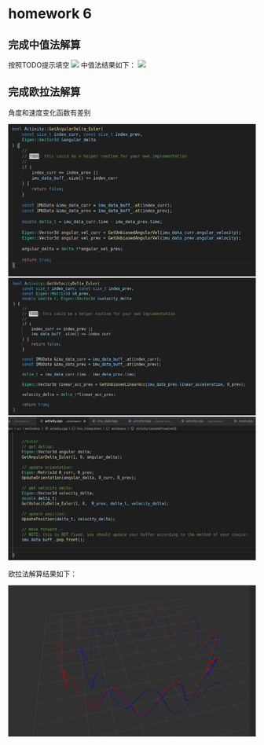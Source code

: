 # homework 6


## 完成中值法解算

按照TODO提示填空
<img src="imgs/1.1.jpg"> 
中值法结果如下：
<img src="imgs/1.2.jpg"> 

## 完成欧拉法解算
角度和速度变化函数有差别

<img src="imgs/2.1.png"> 
<img src="imgs/2.2.png"> 
<img src="imgs/2.3.png"> 

欧拉法解算结果如下：

<img src="imgs/2.5.png">


